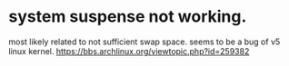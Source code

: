 
# system suspense not working.
most likely related to not sufficient swap space.
seems to be a bug of v5 linux kernel.
https://bbs.archlinux.org/viewtopic.php?id=259382


